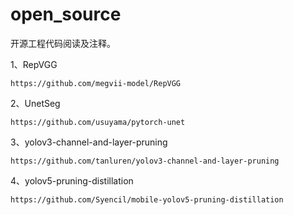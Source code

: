# open_source
开源工程代码阅读及注释。

1、RepVGG

    https://github.com/megvii-model/RepVGG
2、UnetSeg

    https://github.com/usuyama/pytorch-unet
3、yolov3-channel-and-layer-pruning

    https://github.com/tanluren/yolov3-channel-and-layer-pruning
4、yolov5-pruning-distillation

    https://github.com/Syencil/mobile-yolov5-pruning-distillation
